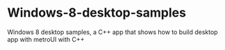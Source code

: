 # Windows-8-desktop-samples
Windows 8 desktop samples, a C++ app that shows how to build desktop app with metroUI with C++
